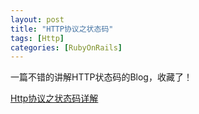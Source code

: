 ```yaml
---
layout: post
title: "HTTP协议之状态码"
tags: [Http]
categories: [RubyOnRails]
---
```


一篇不错的讲解HTTP状态码的Blog，收藏了！

[Http协议之状态码详解](http://www.v5brower.iteye.com/blog/1769789)


